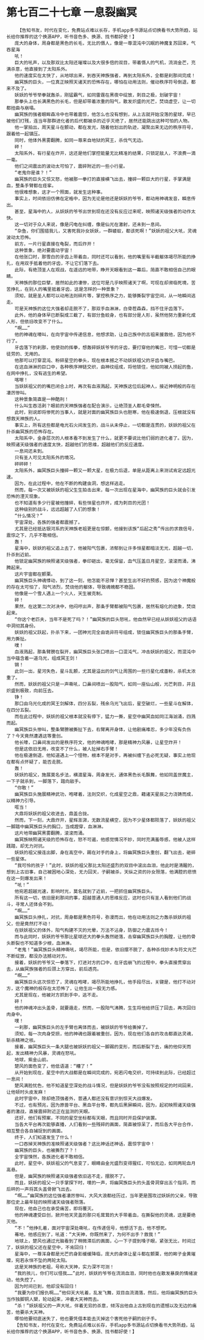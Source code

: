 # 第七百二十七章 一息裂幽冥
        【告知书友，时代在变化，免费站点难以长存，手机app多书源站点切换看书大势所趋，站长给你推荐的这个换源APP，听书音色多、换源、找书都好使！】
       庞大的身体，周身都是黑色的长毛，无比的慑人，像是一尊混沌中沉眠的神魔复苏回来，气吞星海
       吼！
       巨大的吼声，以及那双比太阳还璀璨以及大很多倍的双目，带着慑人的气机，流淌金芒，充满杀意，他直接到了太阳系外。
       他的速度实在太快了，从地球出来，到吞天神族强者，再到太阳系外，全都是刹那间完成！
       幽冥族的巨头，一位真正映照天诸天的恐怖存在，哪怕在动用法则，催动秩序符号倒退，都来不及了。
       妖妖的爷爷举拳就轰杀，刚猛霸气，如同雷霆在黑夜中绽放，刺目之极，划破宇宙！
       那拳头上也长满黑色的长毛，但是却带着浓重的阳气，散发炽盛的光芒，焚烧虚空，让一切都扭曲与崩塌。
       幽冥族的强者眼眸森冷中也带着震惊，他怎么也没有想到，从上古就开始没落的星球，早已被他们打残，连当年那群进化者的后代都被杀的近乎灭绝了，居然还能跳出这种可怕的人物。
       他一掌拍出，周天星斗在颤动，都在发光，随着他划出的轨迹，凝聚出来无边的秩序符号，跟着他一起镇压。
       同时，他体外黑雾翻腾，如同一尊来自地狱的冥王，杀伐气无边。
       砰！
       太阳系外，有行星在炸开，这还是他们掌控能量无比精准的结果，只锁定敌人，不浪费一滴一毫。
       他们之间震出的波动太可怕了，震碎附近的一些小行星。
       “老鬼你是谁？！”
       幽冥族的巨头又惊又怒，他被那一拳打的直接横飞出去，撞碎一颗巨大的行星，手掌满是血，整条手臂都在痉挛。
       他很难想象，这才一个照面，就发生这种事。
       事实上，时间依旧仿佛在定格中，因为无论是他还是妖妖的爷爷，都动用神魂发音，瞬息传出。
       甚至，星海中的人，从妖妖的爷爷出世到现在还没有反应过来呢，映照诸天级强者的动作太快。
       这一切对于众人来说，像是闪电在纠缠，像是仙光在激射，还未到一息间。
       “杂鱼，你们围猎我儿，又害死我孙女妖妖，一群蝼蚁，都该死啊！”妖妖的祖父大吼，灵魂波动太恐怖。
       前方，一片行星直接在龟裂，而后炸开！
       这种景象，绝对要震动宇宙！
       在他张口时，那雪白的牙齿上带着血，同时还可以看到，他的嘴里有半截躯体竭尽所能的挣扎，在用双手抵着他的牙齿，不让它们落下去。
       此际，有绝顶圣人在观战，在遥远的地带，睁开天眼看到这一幕后，简直不敢相信自己的眼睛。
       天神族的那位巨擘，居然如此的凄惨，这位可是几乎映照诸天了啊，可现在却濒临死境，苦苦挣扎，在别人的嘴里抵着牙齿，这是怎样的一种景象？
       须知，就是圣人都可以动用法则碎片等，掌控秩序之力，能够撕裂宇宙空间，从一地瞬间逃走。
       可是天神族的这位大强者却走脱不了，那双手血淋淋，白骨茬森森，挡不住牙齿落下。
       此外，他的身体早已断裂成三截了，有部分鱼蛟身，也有部分是人形，虽然他努力重新化成人形，但依旧改变不了什么。
       “啊……”
       他的神魂在嚎叫，在向宇宙中传递信息，他想求助，让自己族中的古祖来援救他，因为他不行了。
       牙齿落下的刹那，他使劲的挥拳，想轰碎妖妖爷爷的牙齿，要打穿他的嘴巴，可惜一切都是徒劳的、无用的。
       他那可以打穿混沌、粉碎星空的拳头，现在根本撼之不动妖妖祖父的牙齿与嘴巴。
       在这血淋淋的巨口中，各种秩序神链交织，由神纹组成，将他锁住，他如同被人捞起的鱼，在网中挣扎，没有逃生的希望。
       喀嚓！
       当妖妖祖父的的嘴巴闭合上时，再次有血液溅起，天神族这位后起神人，接近神明般的存在凄厉惨叫。
       这种景象简直是一种酷刑！
       什么叫生吞活剥？眼前的天神族强者在配合演示，让绝顶圣人都毛骨悚然。
       此时，别说即将惨死的当事人，就是对面的幽冥族巨头也胆寒，他在极速倒退，压根就没有想救天神族的人。
       事实上，所有这些都是电光石火间发生的，战斗从未停止，一切都是连贯的，妖妖的祖父在扑杀幽冥族的恐怖存在。
       太阳系中，金身层次的人根本看不到发生了什么，就更不要说比他们弱的进化者了。因为，映照诸天级强者的速度太快，超越他们的思维，超越他们的反应速度。
       一息间还未到。
       只有圣人可见太阳系外的境况。
       砰砰砰！
       太阳系外，幽冥族巨头撞碎一颗又一颗大星，在极力后退，单是从距离上来测试肯定远超光速。
       因为，在此过程中，他在不断的构建虫洞，想这样逃走。
       然而，每一次又被妖妖的祖父生生拍击出来，每一次出现在星海中，幽冥族的巨头就会引发恐怖的湮灭现象。
       也不知道有多少行星被他撞碎，有些恒星也炸开，成为刺目的光团！
       这种级别的战斗，远远超越了人们的想象！
       “什么情况？”
       宇宙深处，各族的强者都震撼了。
       尤其是已经抵达银河系的天神族老祖更是在惊颤，他接到该族“后起之秀”传出的求救信号，震惊之下，几乎不敢相信。
       轰！
       星海中，妖妖的祖父追上去了，他被阳气包裹，浓郁到让许多恒星都暗淡无光，超越一切，扑杀到近前。
       他锁定幽冥族的映照诸天级强者，拳印砸出，毫无保留，血气压盖日月星空，滚滚而涌，沸腾起来。
       这片宇宙都在颤栗。
       幽冥族巨头神魂悸动，到了这一刻，他怎能不忌惮？甚至生出不好的预感，因为这个神魔般的存在太可怕了，阳气浓烈，焚烧他的躯体，导致魂魄都不稳固。
       他像是一个雪人遇上一个火人，天生被克制。
       砰！
       果然，在这第二次对决中，他闷哼出声，那条手臂都被阳气包裹，居然有熔化的迹象，焚烧起来。
       “你这个老匹夫，当年不是死了吗？！”幽冥族的巨头怒吼，他自然早已经从妖妖祖父的话语中洞彻其身份。
       妖妖的祖父跃起，扑杀下来，一团神光完全由诡异符号组成，锁住幽冥族巨头的那条手臂，用力撕扯。
       噗！
       血液溅起，那条臂膀在裂开，幽冥族巨头张口喷出一口混沌气，冲击妖妖的祖父，而混沌中当中蕴含着一道乌光，组成冥王剑！
       锵！
       此剑一出，星河失色，星斗乱颤，尤其是溢出的剑气让周围的一些行星化成齑粉，杀机太浓重了。
       然而，妖妖的祖父只是一声嘶吼，口鼻间喷出一股阳气，如同一座仙山般，光芒刺目，并且炽盛到极致，向前压去。
       铮！
       那口由乌光化成的冥王剑解体，四分五裂，残余乌光飞出后，星空破烂，一些星斗在解体，在四分五裂。
       而在此过程中，妖妖的祖父根本就没有停下，猛力一撕，星空中幽冥血如同江海汹涌，四溅而起。
       幽冥族巨头惨叫，整条臂膀被撕扯下去，右臂离开身体，让他剧痛难忍，多少年没有负伤了？今天竟然遭遇这等重创。
       他长嚎，口鼻间发出的是秩序符文，他的神魂咆哮，那是精神力风暴，让星空炸开！
       但是这依旧无用，改变不了什么，被人扯掉右手臂！
       他在极速倒退，他知道遇上一个怪物，根本不是对手，再被纠缠下去必死无疑，事实上他现在都有点怀疑了，能否走脱。
       轰！
       妖妖的祖父，施展莫名步法，横渡星海，周身发光，通体黑色长毛飘舞，他如同盖世魔主，一下子就杀到，一脚落下，踏向敌手。
       “你敢！”
       幽冥族巨头施展精神武功，咆哮着，法则交织，化成星空之鼎，藉诸天星辰之力浇铸而成，以精神力引导。
       哐当！
       大鼎将妖妖的祖父收进去，鼎盖合拢。
       然而，下一刻，大鼎炸开，星辉澎湃，无数流星横空，因为不少星体都陨落了，妖妖的祖父一脚踏中幽冥族巨头的胸口，当成蹬穿，血淋淋。
       这片地带幽冥黑雾翻腾，滚滚而涌。
       幽冥族映照诸天级的恐怖存在，怒不可遏，他感觉情况不妙，同时充满羞辱感，他被人这样践踏，却无力对抗。
       妖妖的祖父接连出脚，身在高空中，踢在对手的身上，将幽冥族巨头重创，翻飞出去，砸碎一些星体。
       “我可怜的孩子！”此时，妖妖的祖父那比太阳还盛烈的双目中滚出血泪，他此时是清醒的，想到上古旧事，自己被困地心深处，无力回天，子嗣被杀，天纵之资的孙女殒落，他满腔的悲愤在这一刻爆发出来！
       “吼！”
       他宛若超越光速，影响时光，莫名就到了近前，一把抓住幽冥族巨头。
       所有这一切，依旧是刹那间的事，超越普通人的思维反应，这时也只有圣人看到他们的战斗，寻常人还体会不到。
       “啊……”
       幽冥族巨头挣扎，对抗，周身都是黑色符号，弥漫而出，他在动用法则之力轰杀妖妖的祖父，但是竟然打不动！
       在妖妖祖父的体外，阳气构建不灭的光晕，万法不沾身，防御之力震古烁今！
       而与此同时，妖妖的爷爷那比星球还大的拳头轰然砸落，击穿幽冥族巨头的胸膛，让他的骨头断裂也不知道多少根，血淋淋。
       “老鬼！”幽冥族巨头精神嘶吼，竭尽所能，但是，依旧摆不脱了，各种杀伐妙术与符文光芒不断绽放，都没办法撼动对方。
       接着，妖妖的爷爷又一拳落下，打进对方的口中，在牙齿崩飞的过程中，拳头直接贯穿出去，从幽冥族强者的后颈上方穿出，前后透亮。
       “啊……”
       幽冥族巨头这次惊恐了，灵魂在咆哮，竭尽所能地挣扎，他手段尽出，关键是，他打不动对方，这个魔神的般存在太恐怖了，让他生出一股无力感。
       尤其是现在，他被对方抓到手中，逃不走。
       砰！
       他的神魂冲出头盖骨，就要遁走，然而，一股阳气沸腾，生生将他给挤压了回去，再次回归肉身中。
       噗！
       一刹那，幽冥族巨头的左手臂也离体而去，被妖妖的爷爷给撕掉了。
       须知，每一次肉身受损，他的神魂也跟着被重创，因为，现在他们各自的攻击都直达灵魂，斩杀精神之核。
       接着，幽冥族巨头一条大腿也被妖妖的祖父一脚踢的变形，而后断裂下去，痛的他仰天而起，发出精神力风暴，灵魂在怒吼。
       地球，紫金山前。
       楚风的面色变了，他低语道：“糟了！”
       从开始到现在，星空中的大战都是在瞬间完成的，宛若闪电交织，可持续到此际，已经超过一息间！
       楚风满脸忧色，他不知道星空深处的战斗情况，但是妖妖的爷爷没有按照规定的时间回来，让他顿时头皮发麻！
       此时宇宙中，除却绝顶强者外，普通人都还没有意识到惊天大战爆发。
       不过，也有预兆，因为原兽平台、黑血平台等，都先后黑屏瞬间，因为，起初映照诸天级强者的激战，直接震碎附近正在监测的天眼。
       还好，他们有预案，不同的星空坐标都有天眼，而且同时开启保护装置。
       当各大平台再次能够直播，人们看到一些残碎的画面，简直被惊呆了，而后各大平台合作，相互整合各自捕捉到的画面。
       终于，人们知道发生了什么！
       一口吞掉天神族的准映照诸天级强者？这比神话还神话，震惊宇宙中！
       幽冥族的巨头，也被撕烈了？！
       全宇宙悚然，各族进化者不敢相信。
       此时，星空中，妖妖祖父的气息变了，眼睛由金光盛烈变得猩红，可怕无边，如同两轮血月高悬。
       但是，幽冥族的映照诸天级强者依旧逃不走，摆脱不了。
       而且，妖妖的祖父一只手掌探下时，噗的一声，将幽冥族巨头的头盖骨洞穿出五个指洞，而后砰的一声将其头盖骨掀飞出去。
       “啊……”幽冥族的这位强者凄厉惨叫，大风大浪都经历过，当年更是围攻过妖妖的父亲，导致那位史上最年轻的映照诸天级强者殒落。
       现在，他自己也在承受痛苦，即将覆灭。
       他的神魂遭受巨创，掀开他天灵盖的那只毛茸茸的大手带着血，在撕裂他的灵魂，这是要绝灭他。
       “不！”他挣扎着，面对宇宙深处嘶吼，在传递信号，他想活下去，他不想死。
       蓦地，他感应到了，吼道：“大天神，你既然来了，为何不出手？救我！”
       地球上，楚风也通过光脑看到了稍微滞后的画面，心一下子提到嗓子眼，紧张无比，时间过了，妖妖的祖父还在星空中，不肯回归！
       星海中，一尊浑身都是光芒的身影缓缓降临，庞大的身体让星斗都在颤栗，他的眸子金黄璀璨，宛若永恒不坠的两轮太阳。
       这是天神族的老祖，号称大天神，实力深不可测！
       “我的孩儿，你们可以怪我……”此时，妖妖的爷爷在流淌血泪，同时他也在散发暴戾的情绪波动，他失控了。
       因为时间已到，他却没有回归！
       “我要为你们报仇啊……”他仰天大吼着，乱发飞舞，双目血流滴落，然后，他将幽冥族的巨头当作独脚铜人槊，轮动起来，冲着大天神而去。
       “杀！”妖妖祖父的一声大吼，伴着无穷的杀意，倾泻出他自上古到现在的遗憾以及无边的痛苦，他要杀大天神。
       哪怕他要彻底迷失了，他也要凭借本能去灭掉这个害死他子嗣的刽子手。
       【告知书友，时代在变化，免费站点难以长存，手机app多书源站点切换看书大势所趋，站长给你推荐的这个换源APP，听书音色多、换源、找书都好使！】